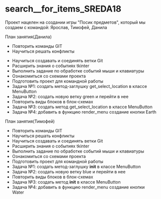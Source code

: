 # search__for_items_SREDA18
Проект нацелен на создании игры "Посик предметов", который мы создаем с командой: Ярослав, Тимофей, Данила

План занятия(Данила)
+ Повторить команды GIT
+ Научиться решать конфликты
- Научиться создавать и соединять ветки Git
- Расширить знания о событиях tkinter
- Выполнить задание по обработке событий мыши и клавиатуры
- Ознакомиться со схемами проекта
- Подготовить проект для командной работы
- Задача  №1:  создать  метод-заглушку  get_select_location  в  классе 
MenuButton
- Задача №2: создать новую ветку green и перейти в нее
- Повторить виды блоков в блок-схемах
- Задача №3: создать метод  get_select_location в классе MenuButton
- Задача №4: добавить в функцию render_menu создание кнопки Earth

План занятия(Тимофей)
- Повторить команды GIT
- Научиться решать конфликты
- Научиться создавать и соединять ветки Git
- Расширить знания о событиях tkinter
- Выполнить задание по обработке событий мыши и клавиатуры
- Ознакомиться со схемами проекта
- Подготовить проект для командной работы
- Задача №1: создать метод-заглушку __init__ в классе MenuButton
- Задача №2: создать новую ветку blue и перейти в нее
- Повторить виды блоков в блок-схемах
- Задача №3: создать метод  __init__ в классе MenuButton
- Задача №4: добавить в функцию render_menu создание кнопки Water


